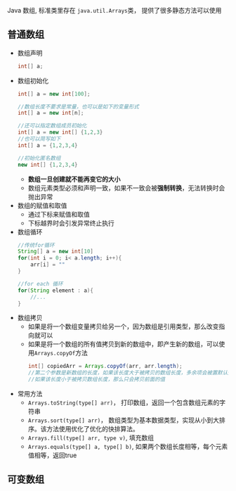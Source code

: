Java 数组, 标准类里存在 `java.util.Arrays`类， 提供了很多静态方法可以使用

## 普通数组
- 数组声明
    ```java
    int[] a;
    ```
- 数组初始化
    ```java
    int[] a = new int[100];

    //数组长度不要求是常量，也可以是如下的变量形式
    int[] a = new int[n];

    //还可以指定数组成员初始化
    int[] a = new int[] {1,2,3}
    //也可以简写如下
    int[] a = {1,2,3,4}

    //初始化匿名数组
    new int[] {1,2,3,4}
    ```
    - **数组一旦创建就不能再变它的大小**
    - 数组元素类型必须和声明一致，如果不一致会被**强制转换**，无法转换时会抛出异常
- 数组的赋值和取值
    - 通过下标来赋值和取值
    - 下标越界时会引发异常终止执行
- 数组循环
    ```java
    //传统for循环
    String[] a = new int[10]
    for(int i = 0; i< a.length; i++){
        arr[i] = ""
    }

    //for each 循环
    for(String element : a){
        //...
    }

    ```
- 数组拷贝
    - 如果是将一个数组变量拷贝给另一个，因为数组是引用类型，那么改变指向就可以
    - 如果是将一个数组的所有值拷贝到新的数组中，即产生新的数组，可以使用`Arrays.copyOf`方法
        ```java
        int[] copiedArr = Arrays.copyOf(arr, arr.length);
        //第二个参数是新数组的长度，如果该长度大于被拷贝的数组长度，多余项会被置默认值，通常用来扩充数组
        //如果该长度小于被拷贝数组长度，那么只会拷贝前面的值
        ```
- 常用方法
    - `Arrays.toString(type[] arr)`， 打印数组，返回一个包含数组元素的字符串
    - `Arrays.sort(type[] arr)`， 数组类型为基本数据类型，实现从小到大排序。该方法使用优化了优化的快排算法。
    - `Arrays.fill(type[] arr, type v)`, 填充数组
    - `Arrays.equals(type[] a, type[] b)`, 如果两个数组长度相等，每个元素值相等，返回true

## 可变数组
